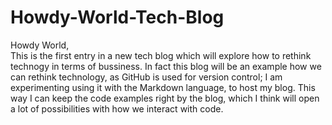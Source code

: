 # Howdy-World-Tech-Blog
Howdy World,\
This is the first entry in a new tech blog which will explore how to rethink technogy in terms of bussiness. In fact this blog will be an example how we can rethink technology, as GitHub is used for version control; I am experimenting using it with the Markdown language, to host my blog. This way I can keep the code examples right by the blog, which I think will open a lot of possibilities with how we interact with code.

